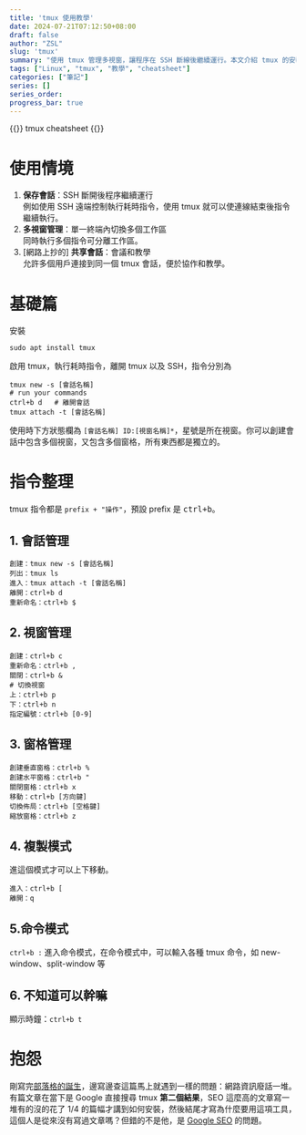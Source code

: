 ```yaml
---
title: 'tmux 使用教學'
date: 2024-07-21T07:12:50+08:00
draft: false
author: "ZSL"
slug: 'tmux'
summary: "使用 tmux 管理多視窗，讓程序在 SSH 斷線後繼續運行。本文介紹 tmux 的安裝、基本使用方法以及整理常用的指令。"
tags: ["Linux", "tmux", "教學", "cheatsheet"]
categories: ["筆記"]
series: []
series_order: 
progress_bar: true
---
```


{{<lead>}}
tmux cheatsheet
{{</lead>}}

# 使用情境
1. **保存會話**：SSH 斷開後程序繼續運行  
例如使用 SSH 遠端控制執行耗時指令，使用 tmux 就可以使連線結束後指令繼續執行。
2. **多視窗管理**：單一終端內切換多個工作區  
同時執行多個指令可分離工作區。
3. [網路上抄的] **共享會話**：會議和教學  
允許多個用戶連接到同一個 tmux 會話，便於協作和教學。

# 基礎篇
安裝
```shell
sudo apt install tmux
```

啟用 tmux，執行耗時指令，離開 tmux 以及 SSH，指令分別為
```shell
tmux new -s [會話名稱]
# run your commands
ctrl+b d   # 離開會話
tmux attach -t [會話名稱]
```

使用時下方狀態欄為 `[會話名稱] ID:[視窗名稱]*`，星號是所在視窗。你可以創建會話中包含多個視窗，又包含多個窗格，所有東西都是獨立的。

# 指令整理
tmux 指令都是 `prefix + "操作"`，預設 prefix 是 <kbd>ctrl+b</kbd>。

## 1. 會話管理
```shell
創建：tmux new -s [會話名稱]
列出：tmux ls
進入：tmux attach -t [會話名稱]
離開：ctrl+b d
重新命名：ctrl+b $
```

## 2. 視窗管理
```shell
創建：ctrl+b c
重新命名：ctrl+b ,
關閉：ctrl+b &
# 切換視窗
上：ctrl+b p
下：ctrl+b n
指定編號：ctrl+b [0-9]
```

## 3. 窗格管理
```shell
創建垂直窗格：ctrl+b %
創建水平窗格：ctrl+b "
關閉窗格：ctrl+b x
移動：ctrl+b [方向鍵]
切換佈局：ctrl+b [空格鍵]
縮放窗格：ctrl+b z
```

## 4. 複製模式
進這個模式才可以上下移動。
```shell
進入：ctrl+b [
離開：q
```


## 5.命令模式
```ctrl+b :``` 進入命令模式，在命令模式中，可以輸入各種 tmux 命令，如 new-window、split-window 等

## 6. 不知道可以幹嘛
顯示時鐘：```ctrl+b t```


# 抱怨
剛寫完[部落格的誕生](https://www.zsl0621.cc/posts/20240723/)，邊寫邊查這篇馬上就遇到一樣的問題：網路資訊廢話一堆。有篇文章在當下是 Google 直接搜尋 tmux **第二個結果**，SEO 這麼高的文章寫一堆有的沒的花了 1/4 的篇幅才講到如何安裝，然後結尾才寫為什麼要用這項工具，這個人是從來沒有寫過文章嗎？但錯的不是他，是 [Google SEO](https://www.hantis-style.com/seo-article-atleast-600/) 的問題。
